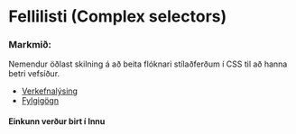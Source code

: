 # Fellilisti (Complex selectors)

### Markmið:
Nemendur öðlast skilning á að beita flóknari stílaðferðum í CSS til að hanna betri vefsíður.

* [Verkefnalýsing](https://github.com/vefhonnun/22V/blob/main/Verkefni/V-3/22v_verkefni_3.pdf)
* [Fylgigögn](https://github.com/vefhonnun/22V/tree/main/S%C3%BDnid%C3%A6mi/V-3)

#### Einkunn verður birt í Innu
